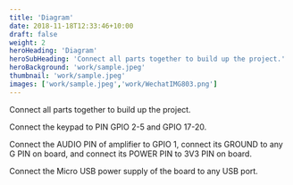 ```yaml
---
title: 'Diagram'
date: 2018-11-18T12:33:46+10:00
draft: false
weight: 2
heroHeading: 'Diagram'
heroSubHeading: 'Connect all parts together to build up the project.'
heroBackground: 'work/sample.jpeg'
thumbnail: 'work/sample.jpeg'
images: ['work/sample.jpeg','work/WechatIMG803.png']
---
```

Connect all parts together to build up the project.

Connect the keypad to PIN GPIO 2-5 and GPIO 17-20.

Connect the AUDIO PIN of amplifier to GPIO 1, 
connect its GROUND to any G PIN on board,
and connect its POWER PIN to 3V3 PIN on board.

Connect the Micro USB power supply of the board to any USB port.
